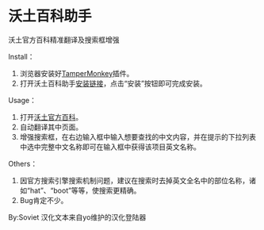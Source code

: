 # 沃土百科助手
沃土官方百科精准翻译及搜索框增强

Install：<br>
1. 浏览器安装好[TamperMonkey](https://www.tampermonkey.net)插件。
2. 打开沃土百科助手[安装链接](https://raw.githubusercontents.com/qq57240/WakfuPediaAssistant/main/WakfuAssistant.user.js)，点击“安装”按钮即可完成安装。

Usage：
1. 打开[沃土官方百科](https://www.wakfu.com/en/mmorpg/encyclopedia)。
2. 自动翻译其中页面。
3. 增强搜索框，在右边输入框中输入想要查找的中文内容，并在提示的下拉列表中选中完整中文名称即可在输入框中获得该项目英文名称。

Others：
1. 因官方搜索引擎搜索机制问题，建议在搜索时去掉英文全名中的部位名称，诸如“hat”、“boot”等等，使搜索更精确。
2. Bug肯定不少。

By:Soviet 汉化文本来自yo维护的汉化登陆器
